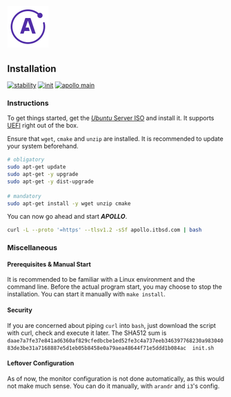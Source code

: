 # ![Apollo Logo](athena/style/apollo_logo.png)

## Installation

[![stability](https://img.shields.io/badge/stability-unstable-red.svg)](https://shields.io/) [![init](https://img.shields.io/badge/init-0.1.1-yellow.svg)](https://shields.io/) [![apollo main](https://img.shields.io/badge/apollo_main-0.1.0-yellow.svg)](https://shields.io/) 

[//]: # (Explains the installation process of APOLLO)
[//]: # (version 0.1.2)

### Instructions

To get things started, get the [_Ubuntu_ Server ISO](https://ubuntu.com/download/server) and install it. It supports [UEFI](https://wiki.archlinux.org/index.php/Unified_Extensible_Firmware_Interface) right out of the box.

Ensure that `wget`, `cmake` and `unzip` are installed. It is recommended to update your system beforehand.

``` BASH
# obligatory
sudo apt-get update
sudo apt-get -y upgrade
sudo apt-get -y dist-upgrade

# mandatory
sudo apt-get install -y wget unzip cmake
```

You can now go ahead and start ***APOLLO***.

``` BASH
curl -L --proto '=https' --tlsv1.2 -sSf apollo.itbsd.com | bash
```

### Miscellaneous

#### Prerequisites & Manual Start

It is recommended to be familiar with a Linux environment and the command line. Before the actual program start, you may choose to stop the installation. You can start it manually with `make install`.

#### Security

If you are concerned about piping `curl` into `bash`, just download the script with curl, check and execute it later. The SHA512 sum is `daae7a7fe37e841ad6360af829cfedbcbe1ed52fe3c4a737eeb346397768230a98304083de3be31a7168887e5d1eb05b8458e0a79aea48644f71e5ddd1b084ac  init.sh`

#### Leftover Configuration

As of now, the monitor configuration is not done automatically, as this would not make much sense. You can do it manually, with `arandr` and `i3`'s config.
